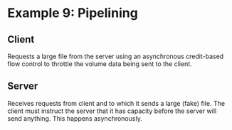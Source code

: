 # Example 9: Pipelining

## Client

Requests a large file from the server using an asynchronous credit-based
flow control to throttle the volume data being sent to the client.

## Server

Receives requests from client and to which it sends a large (fake) file.
The client must instruct the server that it has capacity before the server
will send anything. This happens asynchronously.







